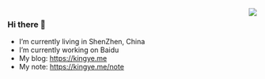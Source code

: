 <img align="right" src="https://github-readme-stats.vercel.app/api?username=ikingye&show_icons=true&icon_color=805AD5&text_color=718096&bg_color=ffffff&hide_title=true"/>

### Hi there 👋

- I’m currently living in ShenZhen, China
- I’m currently working on Baidu
- My blog: https://kingye.me
- My note: https://kingye.me/note
